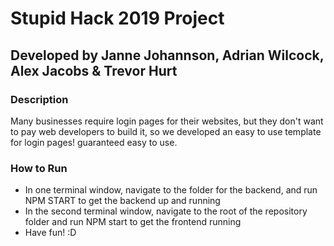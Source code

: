 # Stupid Hack 2019 Project
## Developed by Janne Johannson, Adrian Wilcock, Alex Jacobs & Trevor Hurt

### Description
Many businesses require login pages for their websites, but they don't want to pay web developers to build it, so we developed an easy to use template for login pages! guaranteed easy to use.

### How to Run

- In one terminal window, navigate to the folder for the backend, and run NPM START to get the backend up and running
- In the second terminal window, navigate to the root of the repository folder and run NPM start to get the frontend running
- Have fun! :D
